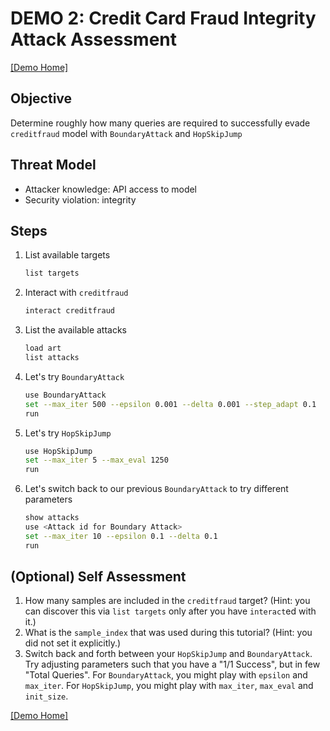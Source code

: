 # DEMO 2: Credit Card Fraud Integrity Attack Assessment

[[Demo Home]](README.md)

## Objective

Determine roughly how many queries are required to successfully
evade `creditfraud` model with `BoundaryAttack` and `HopSkipJump`

## Threat Model

- Attacker knowledge: API access to model
- Security violation: integrity

## Steps

1. List available targets

   ```bash
   list targets
   ```

2. Interact with `creditfraud`

   ```bash
   interact creditfraud
   ```

3. List the available attacks

   ```bash
   load art
   list attacks
   ```

4. Let's try `BoundaryAttack`

   ```bash
   use BoundaryAttack
   set --max_iter 500 --epsilon 0.001 --delta 0.001 --step_adapt 0.1
   run
   ```

5. Let's try `HopSkipJump`

   ```bash
   use HopSkipJump
   set --max_iter 5 --max_eval 1250
   run
   ```

6. Let's switch back to our previous `BoundaryAttack` to try different parameters

   ```bash
   show attacks
   use <Attack id for Boundary Attack>
   set --max_iter 10 --epsilon 0.1 --delta 0.1
   run
   ```

## (Optional) Self Assessment

1. How many samples are included in the `creditfraud` target?
   (Hint: you can discover this via `list targets` only
   after you have `interact`ed with it.)
2. What is the `sample_index` that was used during this tutorial?
   (Hint: you did not set it explicitly.)
3. Switch back and forth between your `HopSkipJump` and `BoundaryAttack`.
   Try adjusting parameters such that you have a "1/1 Success",
   but in few "Total Queries". For `BoundaryAttack`, you might play
   with `epsilon` and `max_iter`.
   For `HopSkipJump`, you might play with `max_iter`, `max_eval` and `init_size`.

[[Demo Home]](README.md)
